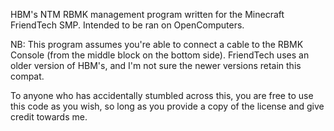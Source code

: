 HBM's NTM RBMK management program written for the Minecraft FriendTech SMP. Intended to be ran on OpenComputers. 

NB: This program assumes you're able to connect a cable to the RBMK Console (from the middle block on the bottom side). FriendTech uses an older version of HBM's, and I'm not sure the newer versions retain this compat. 

To anyone who has accidentally stumbled across this, you are free to use this code as you wish, so long as you provide a copy of the license and give credit towards me.